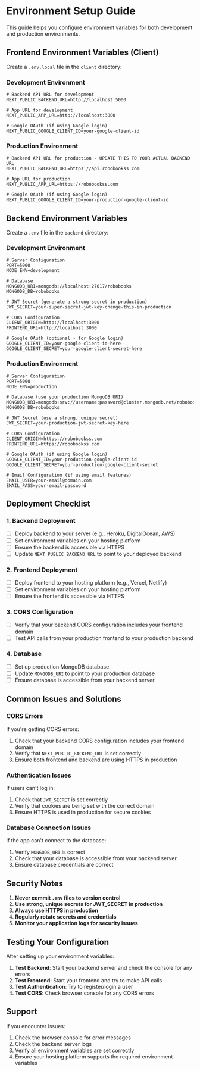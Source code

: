 # Environment Setup Guide

This guide helps you configure environment variables for both development and production environments.

## Frontend Environment Variables (Client)

Create a `.env.local` file in the `client` directory:

### Development Environment
```env
# Backend API URL for development
NEXT_PUBLIC_BACKEND_URL=http://localhost:5000

# App URL for development
NEXT_PUBLIC_APP_URL=http://localhost:3000

# Google OAuth (if using Google login)
NEXT_PUBLIC_GOOGLE_CLIENT_ID=your-google-client-id
```

### Production Environment
```env
# Backend API URL for production - UPDATE THIS TO YOUR ACTUAL BACKEND URL
NEXT_PUBLIC_BACKEND_URL=https://api.robobookss.com

# App URL for production
NEXT_PUBLIC_APP_URL=https://robobookss.com

# Google OAuth (if using Google login)
NEXT_PUBLIC_GOOGLE_CLIENT_ID=your-production-google-client-id
```

## Backend Environment Variables

Create a `.env` file in the `backend` directory:

### Development Environment
```env
# Server Configuration
PORT=5000
NODE_ENV=development

# Database
MONGODB_URI=mongodb://localhost:27017/robobooks
MONGODB_DB=robobooks

# JWT Secret (generate a strong secret in production)
JWT_SECRET=your-super-secret-jwt-key-change-this-in-production

# CORS Configuration
CLIENT_ORIGIN=http://localhost:3000
FRONTEND_URL=http://localhost:3000

# Google OAuth (optional - for Google login)
GOOGLE_CLIENT_ID=your-google-client-id-here
GOOGLE_CLIENT_SECRET=your-google-client-secret-here
```

### Production Environment
```env
# Server Configuration
PORT=5000
NODE_ENV=production

# Database (use your production MongoDB URI)
MONGODB_URI=mongodb+srv://username:password@cluster.mongodb.net/robobooks
MONGODB_DB=robobooks

# JWT Secret (use a strong, unique secret)
JWT_SECRET=your-production-jwt-secret-key-here

# CORS Configuration
CLIENT_ORIGIN=https://robobookss.com
FRONTEND_URL=https://robobookss.com

# Google OAuth (if using Google login)
GOOGLE_CLIENT_ID=your-production-google-client-id
GOOGLE_CLIENT_SECRET=your-production-google-client-secret

# Email Configuration (if using email features)
EMAIL_USER=your-email@domain.com
EMAIL_PASS=your-email-password
```

## Deployment Checklist

### 1. Backend Deployment
- [ ] Deploy backend to your server (e.g., Heroku, DigitalOcean, AWS)
- [ ] Set environment variables on your hosting platform
- [ ] Ensure the backend is accessible via HTTPS
- [ ] Update `NEXT_PUBLIC_BACKEND_URL` to point to your deployed backend

### 2. Frontend Deployment
- [ ] Deploy frontend to your hosting platform (e.g., Vercel, Netlify)
- [ ] Set environment variables on your hosting platform
- [ ] Ensure the frontend is accessible via HTTPS

### 3. CORS Configuration
- [ ] Verify that your backend CORS configuration includes your frontend domain
- [ ] Test API calls from your production frontend to your production backend

### 4. Database
- [ ] Set up production MongoDB database
- [ ] Update `MONGODB_URI` to point to your production database
- [ ] Ensure database is accessible from your backend server

## Common Issues and Solutions

### CORS Errors
If you're getting CORS errors:
1. Check that your backend CORS configuration includes your frontend domain
2. Verify that `NEXT_PUBLIC_BACKEND_URL` is set correctly
3. Ensure both frontend and backend are using HTTPS in production

### Authentication Issues
If users can't log in:
1. Check that `JWT_SECRET` is set correctly
2. Verify that cookies are being set with the correct domain
3. Ensure HTTPS is used in production for secure cookies

### Database Connection Issues
If the app can't connect to the database:
1. Verify `MONGODB_URI` is correct
2. Check that your database is accessible from your backend server
3. Ensure database credentials are correct

## Security Notes

1. **Never commit `.env` files to version control**
2. **Use strong, unique secrets for JWT_SECRET in production**
3. **Always use HTTPS in production**
4. **Regularly rotate secrets and credentials**
5. **Monitor your application logs for security issues**

## Testing Your Configuration

After setting up your environment variables:

1. **Test Backend**: Start your backend server and check the console for any errors
2. **Test Frontend**: Start your frontend and try to make API calls
3. **Test Authentication**: Try to register/login a user
4. **Test CORS**: Check browser console for any CORS errors

## Support

If you encounter issues:
1. Check the browser console for error messages
2. Check the backend server logs
3. Verify all environment variables are set correctly
4. Ensure your hosting platform supports the required environment variables
